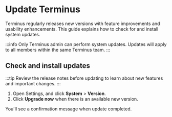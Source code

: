 # Update Terminus
Terminus regularly releases new versions with feature improvements and usability enhancements. This guide explains how to check for and install system updates.

:::info
Only Terminus admin can perform system updates. Updates will apply to all members within the same Terminus team.
:::

## Check and install updates
:::tip
Review the release notes before updating to learn about new features and important changes.
:::

1. Open Settings, and click **System** > **Version**. 
2. Click **Upgrade now** when there is an available new version.

You'll see a confirmation message when update completed.